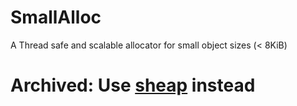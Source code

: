 # SmallAlloc
A Thread safe and scalable allocator for small object sizes (&lt; 8KiB)

# Archived: Use [sheap](https://github.com/harikrishnan94/sheap) instead
